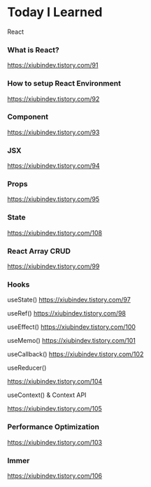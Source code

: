 # Today I Learned
React

### What is React?

https://xiubindev.tistory.com/91

### How to setup React Environment

https://xiubindev.tistory.com/92

### Component

https://xiubindev.tistory.com/93

### JSX

https://xiubindev.tistory.com/94

### Props

https://xiubindev.tistory.com/95

### State

https://xiubindev.tistory.com/108

### React Array CRUD

https://xiubindev.tistory.com/99

### Hooks

useState()
https://xiubindev.tistory.com/97

useRef()
https://xiubindev.tistory.com/98

useEffect()
https://xiubindev.tistory.com/100

useMemo()
https://xiubindev.tistory.com/101

useCallback()
https://xiubindev.tistory.com/102

useReducer()

https://xiubindev.tistory.com/104

useContext() & Context API 

https://xiubindev.tistory.com/105

### Performance Optimization

https://xiubindev.tistory.com/103

### Immer

https://xiubindev.tistory.com/106